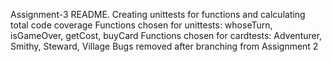 Assignment-3 README.
Creating unittests for functions and calculating total code coverage
Functions chosen for unittests: whoseTurn, isGameOver, getCost, buyCard
Functions chosen for cardtests: Adventurer, Smithy, Steward, Village
Bugs removed after branching from Assignment 2
